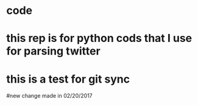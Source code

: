 # code
# this rep is for python cods that I use for parsing twitter
# this is a test for git sync
#new change made in 02/20/2017

